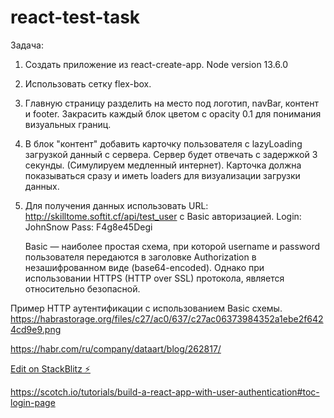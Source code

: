 # react-test-task
Задача:
1. Создать приложение из react-create-app. Node version 13.6.0
2. Использовать сетку flex-box.
3. Главную страницу разделить на место под логотип, navBar, контент и footer. Закрасить каждый блок цветом с opacity 0.1 для понимания визуальных границ.
4. В блок "контент" добавить карточку пользователя с lazyLoading загрузкой данный с сервера. Сервер будет отвечать с задержкой 3 секунды. 
   (Симулируем медленный интернет). Карточка должна показываться сразу и иметь loaders для визуализации загрузки данных.
5. Для получения данных использовать URL: http://skilltome.softit.cf/api/test_user с Basic авторизацией. 
   Login: JohnSnow  Pass: F4g8e45Degi
   
   
   Basic — наиболее простая схема, при которой username и password пользователя передаются в заголовке Authorization в незашифрованном виде (base64-encoded). Однако при использовании HTTPS (HTTP over SSL) протокола, является относительно безопасной.

Пример HTTP аутентификации с использованием Basic схемы.
https://habrastorage.org/files/c27/ac0/637/c27ac06373984352a1ebe2f6424cd9e9.png

https://habr.com/ru/company/dataart/blog/262817/

[Edit on StackBlitz ⚡️](https://stackblitz.com/edit/react-test-task)


https://scotch.io/tutorials/build-a-react-app-with-user-authentication#toc-login-page
